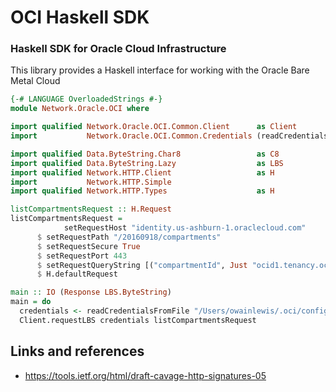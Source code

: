 # OCI Haskell SDK

### Haskell SDK for Oracle Cloud Infrastructure

This library provides a Haskell interface for working with the Oracle Bare Metal Cloud

```haskell
{-# LANGUAGE OverloadedStrings #-}
module Network.Oracle.OCI where

import qualified Network.Oracle.OCI.Common.Client      as Client
import           Network.Oracle.OCI.Common.Credentials (readCredentialsFromFile)

import qualified Data.ByteString.Char8                 as C8
import qualified Data.ByteString.Lazy                  as LBS
import qualified Network.HTTP.Client                   as H
import           Network.HTTP.Simple
import qualified Network.HTTP.Types                    as H

listCompartmentsRequest :: H.Request
listCompartmentsRequest =
            setRequestHost "identity.us-ashburn-1.oraclecloud.com"
	  $ setRequestPath "/20160918/compartments"
	  $ setRequestSecure True
	  $ setRequestPort 443
	  $ setRequestQueryString [("compartmentId", Just "ocid1.tenancy.oc1..aaaaaaaaxf3fuazosc6xng7l75rj6uist5jb6ken64t3qltimxnkymddqbma")]
	  $ H.defaultRequest

main :: IO (Response LBS.ByteString)
main = do
  credentials <- readCredentialsFromFile "/Users/owainlewis/.oci/config" "DEFAULT"
  Client.requestLBS credentials listCompartmentsRequest
```

## Links and references

* https://tools.ietf.org/html/draft-cavage-http-signatures-05
